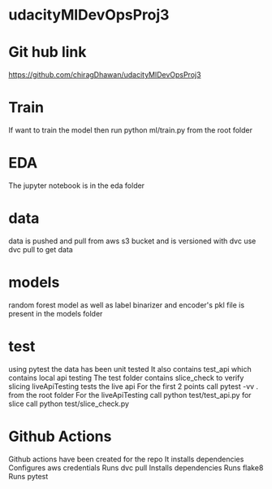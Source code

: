 # udacityMlDevOpsProj3

# Git hub link
https://github.com/chiragDhawan/udacityMlDevOpsProj3

# Train
If want to train the model then run python ml/train.py from the root folder

# EDA
The jupyter notebook is in the eda folder

# data
data is pushed and pull from aws s3 bucket and is versioned with dvc
use dvc pull to get data

# models
random forest model as well as label binarizer and encoder's pkl file is present in the 
models folder

# test
using pytest the data has been unit tested
It also contains test_api which contains local api testing
The test folder contains slice_check to verify slicing
liveApiTesting tests the live api
For the first 2 points call pytest -vv . from the root folder
For the liveApiTesting call python test/test_api.py
for slice call python test/slice_check.py

# Github Actions 
Github actions have been created for the repo
It installs dependencies
Configures aws credentials
Runs dvc pull
Installs dependencies
Runs flake8
Runs pytest